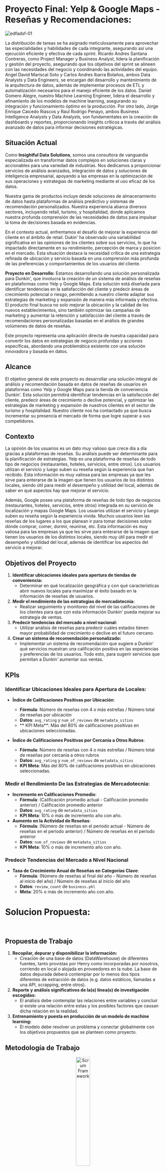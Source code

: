 # Proyecto Final: Yelp & Google Maps - Reseñas y Recomendaciones: 
![edfadsf-01](https://github.com/raulrodrigo567/Proyecto-1-2/assets/128632484/1f8bd01e-b399-4c18-a98d-ae5bfa500ca1)


</div>

La distribución de tareas se ha asignado meticulosamente para aprovechar las especialidades y habilidades de cada integrante, asegurando así una ejecución eficiente y efectiva de cada sprint. Ricardo Andres Santana Contreras, como Project Manager y Business Analyst, lidera la planificación y gestión del proyecto, asegurando que los objetivos del sprint se alineen con las necesidades del negocio y coordinando las actividades del equipo. Angel David Mariscal Soto y Carlos Andres Ibarra Bolaños, ambos Data Analysts y Data Engineers, se encargan del desarrollo y mantenimiento de la arquitectura de datos, además de implementar procesos de ETL y automatización necesarios para el manejo eficiente de los datos. Daniel Gomero Alegre, nuestro Machine Learning Engineer, lidera el desarrollo y afinamiento de los modelos de machine learning, asegurando su integración y funcionamiento óptimo en la producción. Por otro lado, Jorge Enrique Caicedo Riascos y Raul Rodrigo Penayo, ambos Business Intelligence Analysts y Data Analysts, son fundamentales en la creación de dashboards y reportes, proporcionando insights críticos a través del análisis avanzado de datos para informar decisiones estratégicas.


## Situación Actual
Como **Insightful Data Solutions**, somos una consultora de vanguardia especializada en transformar datos complejos en soluciones claras y accionables para una variedad de industrias. Nos dedicamos a proporcionar servicios de análisis avanzados, integración de datos y soluciones de inteligencia empresarial, apoyando a las empresas en la optimización de sus operaciones y estrategias de marketing mediante el uso eficaz de los datos.

Nuestra gama de productos incluye desde soluciones de almacenamiento de datos hasta plataformas de análisis predictivo y sistemas de recomendación personalizados. Nuestra experiencia abarca diversos sectores, incluyendo retail, turismo, y hospitalidad, donde aplicamos nuestra profunda comprensión de las necesidades de datos para impulsar la toma de decisiones basada en evidencias.

En el contexto actual, enfrentamos el desafío de mejorar la experiencia del cliente en el ámbito de retail. Dukin' ha observado una variabilidad significativa en las opiniones de los clientes sobre sus servicios, lo que ha impactado directamente en su rendimiento, percepción de marca y posicion en el mercado. Esta situación destaca la necesidad crítica de una estrategia refinada de ubicación y servicio basada en una comprensión más profunda de las preferencias y comportamientos de los usuarios del cliente.

**Proyecto en Desarrollo:**
Estamos desarrollando una solución personalizada para Dunkin', que involucra la creación de un sistema de análisis de reseñas en plataformas como Yelp y Google Maps. Esta solución está diseñada para identificar tendencias en la satisfacción del cliente y predecir áreas de crecimiento potencial o riesgo, permitiendo a nuestro cliente adaptar sus estrategias de marketing y expansión de manera más informada y efectiva. El producto final busca no solo mejorar la ubicación y la calidad de los nuevos establecimientos, sino también optimizar las campañas de marketing y aumentar la retención y satisfacción del cliente a través de recomendaciones personalizadas basadas en el análisis de grandes volúmenes de datos de reseñas.

Este proyecto representa una aplicación directa de nuestra capacidad para convertir los datos en estrategias de negocio profundas y acciones específicas, abordando una problemática existente con una solución innovadora y basada en datos.

## Alcance
El objetivo general de este proyecto es desarrollar una solución integral de análisis y recomendación basada en datos de reseñas de usuarios en plataformas como Yelp y Google Maps para la tienda de conveniencia Dunkin'. Esta solución permitirá identificar tendencias en la satisfacción del cliente, predecir áreas de crecimiento o declive potencial, y optimizar las estrategias de marketing y expansión de nuestros clientes en el sector de turismo y hospitalidad. Nuestro cliente nos ha contactado ya que busca incrementar su presencia el mercado de forma que logre superar a sus competidores.


## Contexto
La opinión de los usuarios es un dato muy valioso que crece día a día gracias a plataformas de reseñas. Su análisis puede ser determinante para la planificación de estrategias. Yelp es una plataforma de reseñas de todo tipo de negocios (restaurantes, hoteles, servicios, entre otros). Los usuarios utilizan el servicio y luego suben su reseña según la experiencia que han recibido. Esta información es muy valiosa para las empresas ya que les sirve para enterarse de la imagen que tienen los usuarios de los distintos locales, siendo útil para medir el desempeño y utilidad del local, además de saber en qué aspectos hay que mejorar el servicio.

Además, Google posee una plataforma de reseñas de todo tipo de negocios (restaurantes, hoteles, servicios, entre otros) integrada en su servicio de localización y mapas Google Maps. Los usuarios utilizan el servicio y luego suben su reseña según la experiencia vivida. Muchos usuarios leen las reseñas de los lugares a los que planean ir para tomar decisiones sobre dónde comprar, comer, dormir, reunirse, etc. Esta información es muy valiosa para las empresas ya que les sirve para enterarse de la imagen que tienen los usuarios de los distintos locales, siendo muy útil para medir el desempeño y utilidad del local, además de identificar los aspectos del servicio a mejorar.


## Objetivos del Proyecto
1. **Identificar ubicaciones ideales para apertura de tiendas de conveniencia:**
   - Determinar en qué localización geográfica y con qué características abrir nuevos locales para maximizar el éxito basado en la información de reseñas de usuarios.
2. **Medir el rendimiento de las estrategias de mercadotecnia:**
   - Realizar seguimiento y monitoreo del nivel de las calificaciones de los clientes para que con esta información Dunkin' pueda mejorar su estrategia de ventas.
3. **Predecir tendencias del mercado a nivel nacional:**
   - Utilizar análisis de reseñas para predecir cuáles estados tienen mayor probabilidad de crecimiento o declive en el futuro cercano.
4. **Crear un sistema de recomendación personalizado:**
   - Implementar un sistema de recomendación que sugiere a Dunkin' qué servicios muestran una calificación positiva en las experiencias y preferencias de los usuarios. Todo esto, para sugerir servicios que permitan a Dunkin' aumentar sus ventas.

## KPIs

### Identificar Ubicaciones Ideales para Apertura de Locales:
- **Índice de Calificaciones Positivas por Ubicación**:
  - **Fórmula**: Número de reseñas con 4 o más estrellas / Número total de reseñas por ubicación
  - **Datos**: `avg_rating` y `num_of_reviews` de `metadata_sitios`
  - ** KPI Meta**: Más del 80% de calificaciones positivas en ubicaciones seleccionadas.
 
- **Índice de Calificaciones Positivas por Cercania a Otros Rubros**:
  - **Fórmula**: Número de reseñas con 4 o más estrellas / Número total de reseñas por cercania a otros rubros
  - **Datos**: `avg_rating` y `num_of_reviews` de `metadata_sitios`
  - **KPI Meta**: Más del 80% de calificaciones positivas en ubicaciones seleccionadas.

### Medir el Rendimiento De las Estrategias de Mercadotecnia:
- **Incremento en Calificaciones Promedio**:
  - **Fórmula**: (Calificación promedio actual - Calificación promedio anterior) / Calificación promedio anterior
  - **Datos**: `avg_rating` de `metadata_sitios`
  - **KPI Meta**: 10% o más de incremento año con año.
- **Aumento en la Actividad de Reseñas**:
  - **Fórmula**: (Número de reseñas en el periodo actual - Número de reseñas en el periodo anterior) / Número de reseñas en el periodo anterior
  - **Datos**: `num_of_reviews` de `metadata_sitios`
  - **KPI Meta**: 10% o más de incremento año con año.

### Predecir Tendencias del Mercado a Nivel Nacional
- **Tasa de Crecimiento Anual de Reseñas en Categorías Clave**:
  - **Fórmula**: (Número de reseñas al final del año - Número de reseñas al inicio del año) / Número de reseñas al inicio del año
  - **Datos**: `review_count` de `business.pkl`
  - **Meta**: 20% o más de incremento año con año. 

    
# Solucion Propuesta:
<br>

## Propuesta de Trabajo
1. **Recopilar, depurar y disponibilizar la información:**
   - Creación de una base de datos (DataWarehouse) de diferentes fuentes, tanto provistas por Henry como incorporadas por nosotros, corriendo en local o alojada en proveedores en la nube. La base de datos depurada deberá contemplar por lo menos dos tipos diferentes de extracción de datos (e.g. datos estáticos, llamadas a una API, scrapping, entre otros).
2. **Reporte y análisis significativos de la(s) línea(s) de investigación escogidas:**
   - El análisis debe contemplar las relaciones entre variables y concluir si existe una relación entre estas y los posibles factores que causan dicha relación en la realidad.
3. **Entrenamiento y puesta en producción de un modelo de machine learning:**
   - El modelo debe resolver un problema y conectar globalmente con los objetivos propuestos que se planteen como proyecto.

## Metodología de Trabajo

<p align="center">
  <img src="https://github.com/Risango/Henry-PF/blob/main/Scrum%20Framework.jpeg?raw=true" alt="Scrum Framework" style="width:30%;">
</p>


La metodología empleada en este proyecto se basa en el marco de trabajo **Scrum**, una forma ágil y flexible de manejar proyectos de desarrollo de software. Scrum se centra en la entrega continua de valor a través de ciclos iterativos y incrementales conocidos como *Sprints*.

### Sprint 1: Iniciación y Preparación
- **Planificación del Sprint**: Definición de las historias de usuario y tareas necesarias para este sprint.
- **Configuración del entorno de trabajo**: Instalación y configuración de todas las herramientas y tecnologías necesarias.
- **Sprint Planning**: Establecimiento de objetivos y entrega de componentes específicos alineados con los objetivos del negocio.
- **Daily Scrum**: Reuniones diarias para evaluar el progreso y adaptar el backlog según sea necesario.
- **Revisión del Sprint**: Al final del sprint, se revisa el trabajo completado y se presentan los incrementos del producto.

### Sprint 2: Desarrollo y Construcción
- **Desarrollo de la arquitectura de datos**: Creación de modelos de datos eficientes y escalables.
- **Integración de fuentes de datos y ETL**: Automatización del procesamiento y consolidación de datos.
- **Daily Scrum**: Seguimiento diario para discutir avances y obstáculos.
- **Revisión y Retrospectiva del Sprint**: Evaluación del sprint para identificar mejoras y preparar el siguiente ciclo.

### Sprint 3: Implementación y Optimización
- **Afinamiento de modelos de machine learning**: Optimización de algoritmos y parámetros.
- **Implementación en producción**: Despliegue de modelos en el entorno de producción.
- **Documentación completa del proyecto**: Creación de documentos detallados y guías de usuario.
- **Daily Scrum**: Reuniones para asegurar que todos los miembros del equipo están alineados.
- **Revisión del Sprint y Retrospectiva**: Revisión final para asegurar la calidad y completitud del proyecto.

La colaboración interdisciplinaria entre los miembros del equipo es fundamental en Scrum, asegurando que cada aspecto del proyecto sea manejado por expertos en la materia, lo que optimiza los resultados y la eficiencia del desarrollo. Cada Sprint termina con una retrospectiva que permite al equipo reflexionar sobre sus procesos y buscar formas de mejorar en los siguientes ciclos.

## Productos a Entregar

### Modelo de Machine Learning
**Entrega**: Según el Gantt, el desarrollo inicial del modelo comienza en el Sprint 2 con pruebas de versiones, y se finaliza en el Sprint 3 con la implementación en producción.
- **Propósito**: Este modelo de ML está diseñado para analizar grandes volúmenes de datos y extraer patrones significativos que puedan mejorar la toma de decisiones y optimizar procesos internos. El modelo se afinará durante el Sprint 3 para asegurar su precisión y eficacia, permitiendo implementaciones prácticas en el entorno de producción.

### Dashboard
**Entrega**: El desarrollo del Dashboard se inicia en el Sprint 2 y se completa en el Sprint 3, con la presentación final de reportes y dashboards.
- **Función**: El Dashboard proporcionará una interfaz visual interactiva para mostrar los resultados analizados por el modelo de ML. Está diseñado para ser intuitivo, ofreciendo insights en tiempo real y facilitando el acceso a información clave para la toma de decisiones estratégicas. Los usuarios podrán visualizar métricas importantes, tendencias y alertas de manera eficiente.

Estos productos son esenciales para alcanzar los objetivos del proyecto y están alineados con las necesidades específicas del cliente, garantizando que cada entrega agregue valor significativo al negocio.


## Gantt de Actividades

<div align="center">
  <img src="https://github.com/Risango/Henry-PF/blob/main/Gantt.png?raw=true" alt="Gantt Chart" width="1000">
</div>

## Stack Tecnologico

<p align="center">
  <img src="https://github.com/Risango/Henry-PF/blob/main/Stack%20Tecnologico.jpeg?raw=true" alt="Stack Tecnologico" style="width:80%;">
</p>

## Resumen de la Arquitectura

### Sprint #1:
1. **Lenguajes y Frameworks**: 
   - Python (pyspark, pandas, numpy, matplotlib, seaborn, airflow)

### Sprint #2:
2. **Almacenamiento de Datos**: 
   - Google BigQuery
3. **Procesamiento y Transformación ETL**: 
   - Implementación de procesos de ETL (pandas, pyspark)
4. **Lenguajes y Frameworks**: 
   - Python (pyspark, pandas, numpy, matplotlib, seaborn, airflow)
5. **Diseño y Gestión de Bases de Datos**: 
   - MySQL Workbench
6. **Visualización de Datos**: 
   - Power BI, Streamlit

### Sprint #3:
7. **Procesamiento Distribuido**: 
   - Apache Spark
8. **Orquestación de Pipelines**: 
   - Apache Airflow
9. **Despliegue del Modelo de ML**: 
   - Google AI Platform, Flask, FastAPI

## Ciclo de Vida del Dato & Justificación de la Arquitectura:

### 1. Almacenamiento de Datos
#### Google BigQuery
- **Definición**: Google BigQuery es un servicio de almacenamiento y análisis de datos de Google Cloud. Es un data warehouse totalmente administrado y altamente escalable.
- **Utilidad**: Permite ejecutar consultas SQL sobre grandes conjuntos de datos de manera rápida y escalable. Ideal para análisis de datos en tiempo real y procesamiento de grandes volúmenes de datos sin necesidad de gestionar la infraestructura subyacente.

### 2. Procesamiento y Transformación ETL
#### Procesamiento ETL
- **Definición**: ETL (Extract, Transform, Load) es el proceso de extracción de datos de diversas fuentes, su transformación (limpieza, corrección de errores, normalización) y carga en un sistema de almacenamiento.
- **Utilidad**: Asegura que los datos estén limpios, precisos y en un formato adecuado para su análisis. Incluye eliminación de datos incompletos, corrección de errores, normalización de formatos, aplicación de reglas de negocio, agregaciones, cálculos derivados e integración de datos de diferentes fuentes.

### 3. Procesamiento Distribuido
#### Apache Spark
- **Definición**: Apache Spark es un motor de procesamiento distribuido de código abierto que ofrece una interfaz para la programación de clusters completos con paralelismo implícito y tolerancia a fallos.
- **Utilidad**: Permite el procesamiento rápido de grandes volúmenes de datos en paralelo, lo cual es ideal para tareas de análisis y transformación de datos a gran escala.

### 4. Orquestación de Pipelines
#### Apache Airflow
- **Definición**: Apache Airflow es una plataforma de código abierto para la creación, programación y monitoreo de flujos de trabajo programados.
- **Utilidad**: Automatiza y orquesta los pipelines de ETL, asegurando que los datos se procesen y transformen de manera sistemática y en el orden correcto. Permite la programación y monitorización de tareas, facilitando la gestión de workflows complejos.

### 5. Lenguajes y Frameworks
#### Python y sus Librerías
- **Python**: Un lenguaje de programación versátil y ampliamente utilizado en data science por su simplicidad y potencia.
  - **pyspark**: Integra Spark con Python para el procesamiento distribuido.
  - **pandas**: Facilita la manipulación y análisis de datos estructurados.
  - **numpy**: Proporciona soporte para grandes matrices y operaciones matemáticas.
  - **matplotlib y seaborn**: Librerías para la visualización de datos.
  - **airflow**: Para la creación y gestión de workflows ETL.

### 6. Herramientas de Visualización
#### Power BI y Streamlit
- **Power BI**: Una herramienta de Microsoft para la creación de informes interactivos y dashboards.
  - **Utilidad**: Permite a los usuarios no técnicos explorar y visualizar datos de manera interactiva.
- **Streamlit**: Un framework en Python para crear aplicaciones web interactivas y visualizaciones de datos.
  - **Utilidad**: Facilita la creación rápida de interfaces de usuario para modelos de ML y análisis de datos, permitiendo compartir insights fácilmente.

### 7. Diseño de Modelos ER y Gestión de Bases de Datos
#### MySQL Workbench
- **Definición**: Una herramienta visual de diseño de bases de datos que permite la modelación de datos y la administración de bases de datos MySQL.
- **Utilidad**: Ayuda en la creación de modelos de datos relacionales, diseño de esquemas de bases de datos y gestión de bases de datos MySQL.

### 8. Despliegue del Modelo de ML
#### Google AI Platform, Flask, FastAPI
- **Google AI Platform**:
  - **Definición**: Una plataforma de Google Cloud para entrenar, validar, desplegar y gestionar modelos de machine learning.
  - **Utilidad**: Facilita el despliegue escalable de modelos de ML en producción, aprovechando la infraestructura de Google Cloud.
- **Flask**:
  - **Definición**: Un microframework de Python para desarrollar aplicaciones web.
  - **Utilidad**: Ideal para crear APIs simples para servir modelos de ML.
- **FastAPI**:
  - **Definición**: Un framework web moderno y rápido (de alto rendimiento) para construir APIs con Python 3.7+ basado en estándares como OpenAPI.
  - **Utilidad**: Permite construir y desplegar APIs para modelos de ML de manera rápida y eficiente, con excelente rendimiento.



## Datasets y Fuentes Complementarias
- **Dataset de Google Maps:** Información sobre la ubicación de los comercios, su categoría, puntajes promedios, si están abiertos o no, sobre los usuarios, las reseñas que hicieron, cuántas reseñas hicieron, cuántos votos han recibido esas reseñas, entre otros.
- **Dataset de Yelp:** Información similar a la de Google Maps, con detalles adicionales sobre atributos del negocio, categorías, horarios, entre otros.


# EDA Preliminar:
<br>

![yelp-02](https://github.com/raulrodrigo567/Proyecto-1-2/assets/128632484/7a5e8361-1569-4751-9c51-205a66af6aa0)


![googlemaps-01](https://github.com/raulrodrigo567/Proyecto-1-2/assets/128632484/3d061fd4-d419-4b23-a39c-b6ee082499a3)


